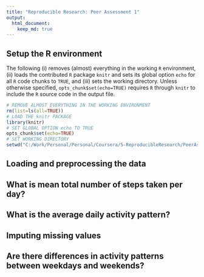 ```yaml
---
title: "Reproducible Research: Peer Assessment 1"
output: 
  html_document:
    keep_md: true
---
```




## Setup the R environment

The following (i) removes (almost) everything in the working `R` environment, (ii) loads the contributed `R` package `knitr` and sets its global option `echo` for all `R` code chunks to `TRUE`, and (iii) sets the working directory. Unless otherwise specified, `opts_chunk$set(echo=TRUE)` requires `R` through `knitr` to include the `R` source code in the output file. 


```r
# REMOVE ALMOST EVERYTHING IN THE WORKING ENVIRONMENT
rm(list=ls(all=TRUE))
# LOAD THE knitr PACKAGE
library(knitr)
# SET GLOBAL OPTION echo TO TRUE
opts_chunk$set(echo=TRUE)
# SET WORKING DIRECTORY
setwd("C:/Work/Personal/Personal/Coursera/5-ReproducibleResearch/PeerAssessment1")
```



## Loading and preprocessing the data



## What is mean total number of steps taken per day?



## What is the average daily activity pattern?



## Imputing missing values



## Are there differences in activity patterns between weekdays and weekends?
